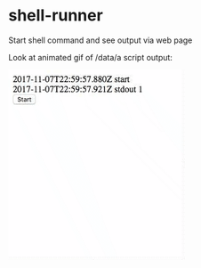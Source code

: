 # shell-runner

Start shell command and see output via web page

Look at animated gif of /data/a script output:

![demo-animated-gif](https://github.com/artemdudkin/shell-runner/blob/master/docs/demo.gif)
